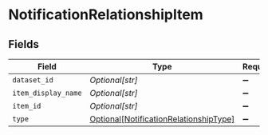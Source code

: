 # NotificationRelationshipItem


## Fields

| Field                                                                                         | Type                                                                                          | Required                                                                                      | Description                                                                                   |
| --------------------------------------------------------------------------------------------- | --------------------------------------------------------------------------------------------- | --------------------------------------------------------------------------------------------- | --------------------------------------------------------------------------------------------- |
| `dataset_id`                                                                                  | *Optional[str]*                                                                               | :heavy_minus_sign:                                                                            | N/A                                                                                           |
| `item_display_name`                                                                           | *Optional[str]*                                                                               | :heavy_minus_sign:                                                                            | N/A                                                                                           |
| `item_id`                                                                                     | *Optional[str]*                                                                               | :heavy_minus_sign:                                                                            | N/A                                                                                           |
| `type`                                                                                        | [Optional[NotificationRelationshipType]](../../models/shared/notificationrelationshiptype.md) | :heavy_minus_sign:                                                                            | N/A                                                                                           |